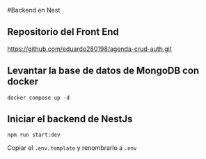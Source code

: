 #Backend en Nest

## Repositorio del Front End
https://github.com/eduardo280198/agenda-crud-auth.git

## Levantar la base de datos de MongoDB con docker
```
docker compose up -d
```

## Iniciar el backend de NestJs
```
npm run start:dev
```

Copiar el ```.env.template``` y renombrarlo a ```.env```